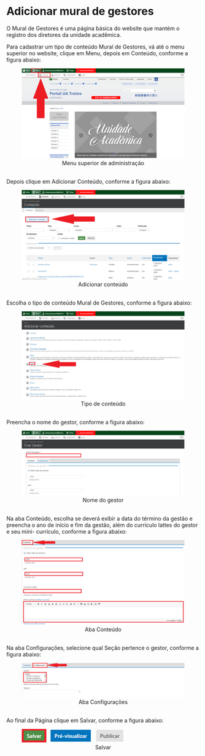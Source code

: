 # Adicionar mural de gestores

O Mural de Gestores é uma página básica do website que mantém o registro dos diretores da unidade acadêmica.

Para cadastrar um tipo de conteúdo Mural de Gestores, vá até o menu superior no website, clique em Menu, depois em Conteúdo, conforme a figura abaixo:

<figure class="image">
  <img src="../imgs/12 - Mural de Gestores/12 - Mural de Gestores 1.1.png">
  <center><figcaption>Menu superior de administração</figcaption></center>
  </br>
</figure>

Depois clique em Adicionar Conteúdo, conforme a figura abaixo:

<figure class="image">
  <img src="../imgs/12 - Mural de Gestores/12 - Mural de Gestores 1.2.png">
  <center><figcaption>Adicionar conteúdo</figcaption></center>
  </br>
</figure>

Escolha o tipo de conteúdo Mural de Gestores, conforme a figura abaixo:

<figure class="image">
  <img src="../imgs/12 - Mural de Gestores/12 - Mural de Gestores 2.png">
  <center><figcaption>Tipo de conteúdo</figcaption></center>
  </br>
</figure>

Preencha o nome do gestor, conforme a figura abaixo:

<figure class="image">
  <img src="../imgs/12 - Mural de Gestores/12 - Mural de Gestores 3.png">
  <center><figcaption>Nome do gestor</figcaption></center>
  </br>
</figure>

Na aba Conteúdo, escolha se deverá exibir a data do término da gestão e preencha o ano de início e fim da gestão, além do currículo lattes do gestor e seu mini-
currículo, conforme a figura abaixo:

<figure class="image">
  <img src="../imgs/12 - Mural de Gestores/12 - Mural de Gestores 4.png">
  <center><figcaption>Aba Conteúdo</figcaption></center>
  </br>
</figure>

Na aba Configurações, selecione qual Seção pertence o gestor, conforme a figura abaixo:

<figure class="image">
  <img src="../imgs/12 - Mural de Gestores/12 - Mural de Gestores 5.png">
  <center><figcaption>Aba Configurações</figcaption></center>
  </br>
</figure>

Ao final da Página clique em Salvar, conforme a figura abaixo:

<figure class="image">
  <img src="../imgs/12 - Mural de Gestores/12 - Mural de Gestores 6.png">
  <center><figcaption>Salvar</figcaption></center>
  </br>
</figure>